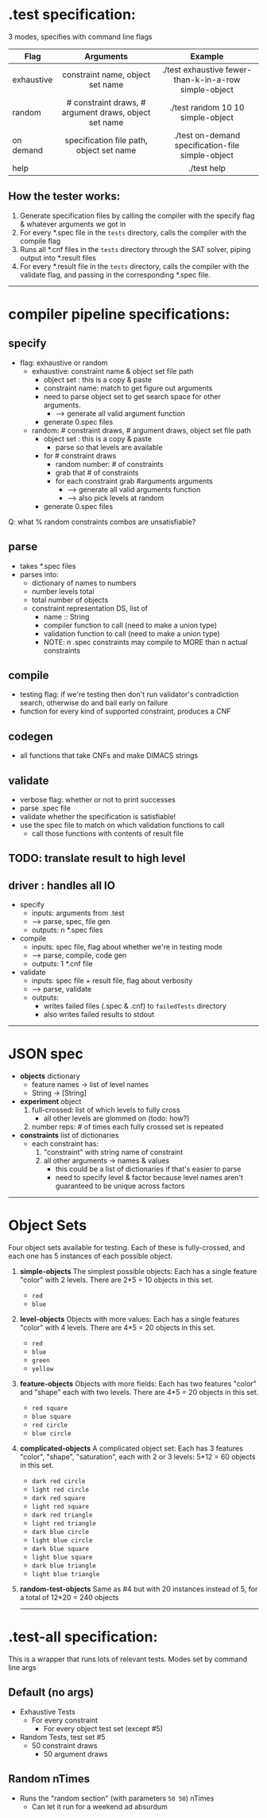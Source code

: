 
# .test specification:

3 modes, specifies with command line flags


| Flag       | Arguments                                             | Example  |
| -------    |:----------------------------------------------------: | :-------:|
| exhaustive | constraint name, object set name                      | ./test exhaustive fewer-than-k-in-a-row simple-object |
| random     | # constraint draws, # argument draws, object set name | ./test random 10 10 simple-object |
| on demand  | specification file path, object set name              | ./test on-demand specification-file simple-object |
| help       |                                                       | ./test help    |



## How the tester works:
1. Generate specification files by calling the compiler with the specify flag & whatever arguments we got in
2. For every \*.spec file in the `tests` directory, calls the compiler with the compile flag
3. Runs all \*.cnf files in the `tests` directory through the SAT solver, piping output into \*.result files
4. For every \*.result file in the `tests` directory, calls the compiler with the validate flag, and passing in the corresponding \*.spec file.



----------------------------------------------------------------------------

# compiler pipeline specifications:

## specify
- flag: exhaustive or random
	- exhaustive: constraint name & object set file path
		- object set : this is a copy & paste
		- constraint name: match to get figure out arguments
		- need to parse object set to get search space for other arguments.
			- --> generate all valid argument function
		- generate 0.spec files
	- random: # constraint draws,  # argument draws, object set file path
		- object set : this is a copy & paste
			- parse so that levels are available
		- for # constraint draws
			- random number: # of constraints
			- grab that # of constraints
			- for each constraint grab #arguments arguments
				- --> generate all valid arguments function
				- --> also pick levels at random
		- generate 0.spec files

Q: what % random constraints combos are unsatisfiable?

## parse
- takes \*.spec files
- parses into:
  - dictionary of names to numbers
  - number levels total
  - total number of objects
  - constraint representation DS, list of
	- name :: String
	- compiler function to call (need to make a union type)
	- validation function to call (need to make a union type)
	- NOTE: n .spec constraints may compile to MORE than n actual constraints


## compile
- testing flag: if we're testing then don't run validator's contradiction search, otherwise do and bail early on failure
- function for every kind of supported constraint, produces a CNF

## codegen
- all functions that take CNFs and make DIMACS strings

## validate
- verbose flag: whether or not to print successes
- parse .spec file
- validate whether the specification is satisfiable!
- use the spec file to match on which validation functions to call
	- call those functions with contents of result file

## TODO: translate result to high level

## driver : handles all IO
- specify
	- inputs: arguments from .test
	- --> parse, spec, file gen
	- outputs: n \*.spec files
- compile
	- inputs: spec file, flag about whether we're in testing mode
	- --> parse, compile, code gen
	- outputs: 1 \*.cnf file
- validate
	- inputs: spec file + result file, flag about verbosity
	- --> parse, validate
	- outputs:
		- writes failed files (.spec & .cnf) to `failedTests` directory
		- also writes failed results to stdout

----------------------------------------------------------------------------

# JSON spec

- **objects** dictionary
	- feature names  ->  list of level names
	- String -> [String]
- **experiment** object
	1. full-crossed: list of which levels to fully cross
		- all other levels are glommed on (todo: how?)
	2. number reps: # of times each fully crossed set is repeated
- **constraints** list of dictionaries
	- each constraint has:
		1. "constraint" with string name of constraint
		2. all other arguments -> names & values
			- this could be a list of dictionaries if that's easier to parse
			- need to specify level & factor because level names aren't guaranteed to be unique across factors

--------------------------------------------------------------------

# Object Sets

Four object sets available for testing. Each of these is fully-crossed, and each one has 5 instances of each possible object.

1. **simple-objects** The simplest possible objects: Each has a single feature "color" with 2 levels. There are 2*5 = 10 objects in this set.
	- `red`
	- `blue`

2. **level-objects** Objects with more values: Each has a single features "color" with 4 levels. There are 4*5 = 20 objects in this set.
	- `red`
	- `blue`
	- `green`
	- `yellow`

3. **feature-objects** Objects with more fields: Each has two features "color" and "shape" each with two levels. There are 4*5 = 20 objects in this set.
	- `red square`
	- `blue square`
	- `red circle`
	- `blue circle`

4. **complicated-objects** A complicated object set: Each has 3 features "color", "shape", "saturation", each with 2 or 3 levels: 5*12 = 60 objects in this set.
	- `dark red circle`
	- `light red circle`
	- `dark red square`
	- `light red square`
	- `dark red triangle`
	- `light red triangle`
	- `dark blue circle`
	- `light blue circle`
	- `dark blue square`
	- `light blue square`
	- `dark blue triangle`
	- `light blue triangle`
5. **random-test-objects** Same as #4 but with 20 instances instead of 5, for a total of 12*20 = 240 objects

	----------------------------------------------------------------------------
# .test-all specification:

This is a wrapper that runs lots of relevant tests. Modes set by command line args

## Default (no args)
- Exhaustive Tests
  - For every constraint
    - For every object test set (except #5)
- Random Tests, test set #5
  - 50 constraint draws
    - 50 argument draws

## Random nTimes
- Runs the "random section" (with parameters `50 50`) nTimes
	- Can let it run for a weekend ad absurdum
